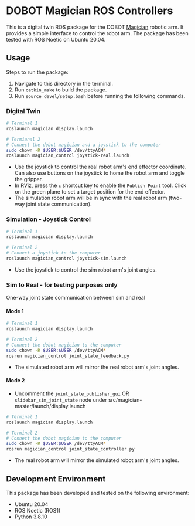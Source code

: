 # DOBOT Magician ROS Controllers
This is a digital twin ROS package for the DOBOT [Magician](https://www.dobot-robots.com/products/education/magician.html) robotic arm. It provides a simple interface to control the robot arm. The package has been tested with ROS Noetic on Ubuntu 20.04.


## Usage
Steps to run the package:
1. Navigate to this directory in the terminal.
2. Run `catkin_make` to build the package.
3. Run `source devel/setup.bash` before running the following commands.

### Digital Twin
```bash
# Terminal 1
roslaunch magician display.launch
```
```bash 
# Termianal 2
# Connect the dobot magician and a joystick to the computer
sudo chown -R $USER:$USER /dev/ttyACM*
roslaunch magician_control joystick-real.launch
```
- Use the joystick to control the real robot arm's end effector coordinate. Can also use buttons on the joystick to home the robot arm and toggle the gripper.
- In RViz, press the `c` shortcut key to enable the `Publish Point` tool. Click on the green plane to set a target position for the end effector.
- The simulation robot arm will be in sync with the real robot arm (two-way joint state communication).

### Simulation - Joystick Control
```bash
# Terminal 1
roslaunch magician display.launch
```
```bash
# Terminal 2
# Connect a joystick to the computer
roslaunch magician_control joystick-sim.launch
```
- Use the joystick to control the sim robot arm's joint angles.

### Sim to Real - for testing purposes only
One-way joint state communication between sim and real
#### Mode 1
```bash
# Terminal 1
roslaunch magician display.launch
```
```bash
# Terminal 2
# Connect the dobot magician to the computer
sudo chown -R $USER:$USER /dev/ttyACM*
rosrun magician_control joint_state_feedback.py
```
- The simulated robot arm will mirror the real robot arm's joint angles.

#### Mode 2
- Uncomment the `joint_state_publisher_gui` OR `slidebar_sim_joint_state` node under src/magician-master/launch/display.launch
```bash
# Terminal 1
roslaunch magician display.launch
```
```bash
# Terminal 2
# Connect the dobot magician to the computer
sudo chown -R $USER:$USER /dev/ttyACM*
rosrun magician_control joint_state_controller.py
```
- The real robot arm will mirror the simulated robot arm's joint angles.

## Development Environment
This package has been developed and tested on the following environment:
- Ubuntu 20.04
- ROS Noetic (ROS1)
- Python 3.8.10
